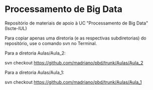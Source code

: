# Processamento de Big Data
Repositório de materiais de apoio à UC "Processamento de Big Data" (Iscte-IUL) 

Para copiar apenas uma diretoria (e as respectivas subdiretorias) do repositório, use o comando svn no Terminal. 


Para a diretoria Aulas/Aula_2:

svn checkout https://github.com/madriano/pbd/trunk/Aulas/Aula_2

Para a diretoria Aulas/Aula_1:

svn checkout https://github.com/madriano/pbd/trunk/Aulas/Aula_1


